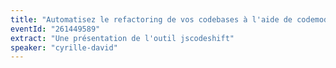 ```yaml
---
title: "Automatisez le refactoring de vos codebases à l'aide de codemods"
eventId: "261449589"
extract: "Une présentation de l'outil jscodeshift"
speaker: "cyrille-david"
---
```

